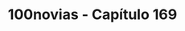 ---
layout: reader
title: "100novias - Capítulo 169"
manga: "100novias"
manga_slug: "100novias"
capitulo: 169
es_ultimo: true
permalink: /100novias/cap169/
return_to: /100-novias/
images_json: assets/mangas/100novias/cap169/images.json
redirect_from:
  - /cap169-100novias/
use_main_css: true
---